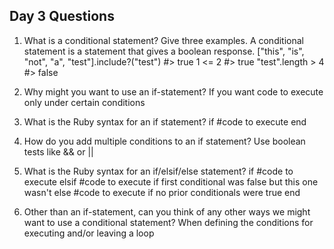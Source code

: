 ## Day 3 Questions

1. What is a conditional statement? Give three examples.
A conditional statement is a statement that gives a boolean response.
["this", "is", "not", "a", "test"].include?("test") #> true
1 <= 2 #> true
"test".length > 4 #> false

1. Why might you want to use an if-statement?
If you want code to execute only under certain conditions

1. What is the Ruby syntax for an if statement?
if <conditional expression>
  #code to execute
end

1. How do you add multiple conditions to an if statement?
Use boolean tests like && or ||

1. What is the Ruby syntax for an if/elsif/else statement?
if <conditional expression>
  #code to execute
elsif <conditional expression>
  #code to execute if first conditional was false but this one wasn't
else
  #code to execute if no prior conditionals were true
end

1. Other than an if-statement, can you think of any other ways we might want to use a conditional statement?
When defining the conditions for executing and/or leaving a loop
